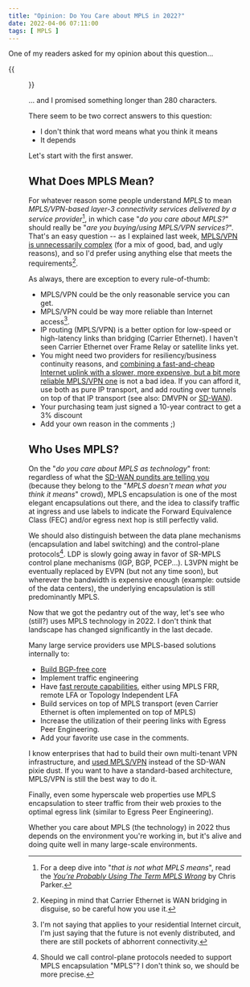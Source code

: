 ```yaml
---
title: "Opinion: Do You Care about MPLS in 2022?"
date: 2022-04-06 07:11:00
tags: [ MPLS ]
---
```

One of my readers asked for my opinion about this question...

{{<figure src="/2022/04/tweet-mpls.jpg">}}

... and I promised something longer than 280 characters.
<!--more-->
There seem to be two correct answers to this question: 

* I don't think that word means what you think it means
* It depends

Let's start with the first answer.

## What Does MPLS Mean?

For whatever reason some people understand _MPLS_ to mean _MPLS/VPN-based layer-3 connectivity services delivered by a service provider_[^MPLSWORD], in which case "_do you care about MPLS?_" should really be "_are you buying/using MPLS/VPN services?_". That's an easy question -- as I explained last week, [MPLS/VPN is unnecessarily complex](/2022/03/mpls-vpn-too-complex/) (for a mix of good, bad, and ugly reasons), and so I'd prefer using anything else that meets the requirements[^CE].

[^MPLSWORD]: For a deep dive into "_that is not what MPLS means_", read the _[You’re Probably Using The Term MPLS Wrong](https://www.networkfuntimes.com/youre-probably-using-the-term-mpls-wrong/)_ by Chris Parker.

[^CE]: Keeping in mind that Carrier Ethernet is WAN bridging in disguise, so be careful how you use it.

As always, there are exception to every rule-of-thumb:

* MPLS/VPN could be the only reasonable service you can get.
* MPLS/VPN could be way more reliable than Internet access[^IA].
* IP routing (MPLS/VPN) is a better option for low-speed or high-latency links than bridging (Carrier Ethernet). I haven't seen Carrier Ethernet over Frame Relay or satellite links yet.
* You might need two providers for resiliency/business continuity reasons, and [combining a fast-and-cheap Internet uplink with a slower, more expensive, but a bit more reliable MPLS/VPN one](/2015/07/reliability-of-sd-wan-and-hybrid-wan/) is not a bad idea. If you can afford it, use both as pure IP transport, and add routing over tunnels on top of that IP transport (see also: DMVPN or [SD-WAN](/2015/06/software-defined-wanwell-orchestrated/)).
* Your purchasing team just signed a 10-year contract to get a 3% discount
* Add your own reason in the comments ;)

[^IA]: I'm not saying that applies to your residential Internet circuit, I'm just saying that the future is not evenly distributed, and there are still pockets of abhorrent connectivity.

## Who Uses MPLS?

On the "_do you care about MPLS as technology_" front: regardless of what the [SD-WAN pundits are telling you](/2015/07/some-ridiculous-sd-wan-claims/) (because they belong to the "_MPLS doesn't mean what you think it means_" crowd), MPLS encapsulation is one of the most elegant encapsulations out there, and the idea to classify traffic at ingress and use labels to indicate the Forward Equivalence Class (FEC) and/or egress next hop is still perfectly valid.

We should also distinguish between the data plane mechanisms (encapsulation and label switching) and the control-plane protocols[^CPMPLS]. LDP is slowly going away in favor of SR-MPLS control plane mechanisms (IGP, BGP, PCEP...). L3VPN might be eventually replaced by EVPN (but not any time soon), but wherever the bandwidth is expensive enough (example: outside of the data centers), the underlying encapsulation is still predominantly MPLS.

[^CPMPLS]: Should we call control-plane protocols needed to support MPLS encapsulation "MPLS"? I don't think so, we should be more precise.

Now that we got the pedantry out of the way, let's see who (still?) uses MPLS technology in 2022. I don't think that landscape has changed significantly in the last decade.

Many large service providers use MPLS-based solutions internally to:

* [Build BGP-free core](/2021/05/segment-routing-mpls-bgp-free-core/)
* Implement traffic engineering
* Have [fast reroute capabilities](https://my.ipspace.net/bin/list?id=Net101#FRR), either using MPLS FRR, remote LFA or Topology Independent LFA
* Build services on top of MPLS transport (even Carrier Ethernet is often implemented on top of MPLS)
* Increase the utilization of their peering links with Egress Peer Engineering.
* Add your favorite use case in the comments.

I know enterprises that had to build their own multi-tenant VPN infrastructure, and [used MPLS/VPN](/2011/03/mplsvpn-over-gre-over-ipsec-does-it/) instead of the SD-WAN pixie dust. If you want to have a standard-based architecture, MPLS/VPN is still the best way to do it.

Finally, even some hyperscale web properties use MPLS encapsulation to steer traffic from their web proxies to the optimal egress link (similar to Egress Peer Engineering).

Whether you care about MPLS (the technology) in 2022 thus depends on the environment you're working in, but it's alive and doing quite well in many large-scale environments.

